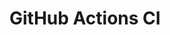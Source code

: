 # GitHub Actions CI
























































































































































































































